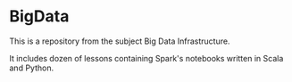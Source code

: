 # BigData

This is a repository from the subject Big Data Infrastructure.

It includes dozen of lessons containing Spark's notebooks written in Scala and Python.
